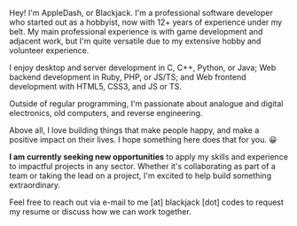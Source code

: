 Hey! I'm AppleDash, or Blackjack. I'm a professional software developer who started out as a hobbyist, now with 12+ years of experience under my belt. My main professional experience is with game development and adjacent work, but I'm quite versatile due to my extensive hobby and volunteer experience.

I enjoy desktop and server development in C, C++, Python, or Java; Web backend development in Ruby, PHP, or JS/TS; and Web frontend development with HTML5, CSS3, and JS or TS.

Outside of regular programming, I'm passionate about analogue and digital electronics, old computers, and reverse engineering.

Above all, I love building things that make people happy, and make a positive impact on their lives. I hope something here does that for you. 😀

**I am currently seeking new opportunities** to apply my skills and experience to impactful projects in any sector. Whether it's collaborating as part of a team or taking the lead on a 
project, I'm excited to help build something extraordinary.

Feel free to reach out via e-mail to me \[at] blackjack \[dot] codes to request my resume or discuss how we can work together.
